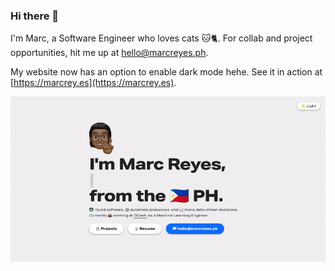 ### Hi there 👋

I'm Marc, a Software Engineer who loves cats 🐱🐈. For collab and project opportunities, hit me up at [hello@marcreyes.ph](hello@marcreyes.ph).

My website now has an option to enable dark mode hehe. See it in action at [https://marcrey.es](https://marcrey.es).

![Dark mode lol 😂](demo.gif "Dark mode lol 😂")
